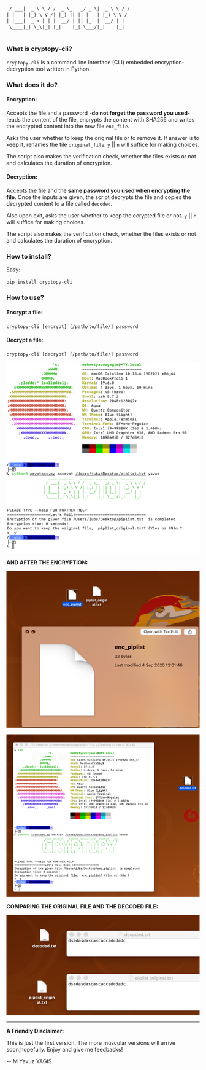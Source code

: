 #
     / ___|  _ \ \ / /  _ \_   _/ _ \|  _ \ \ / /                  
    | |   | |_) \ V /| |_) || || | | | |_) \ V /                   
    | |___|  _ < | | |  __/ | || |_| |  __/ | |                    
     \____|_| \_\|_| |_|    |_| \___/|_|    |_|                    
#

### What is cryptopy-cli?
`cryptopy-cli` is a command line interface (CLI) embedded encryption-decryption tool written in Python.

### What does it do?

#### Encryption:
Accepts the file and a password -**do not forget the password you used**- reads the content of the file, encrypts the content with SHA256 and writes the encrypted content into the new file `enc_file`.

Asks the user whether to keep the original file or to remove it. If answer is to keep it, renames the file `original_file`. `y` || `n` will suffice for making choices.

The script also makes the verification check, whether the files exists or not and calculates the duration of encryption.

#### Decryption:

Accepts the file and the **same password you used when encrypting the file**. Once the inputs are given, the script decrypts the file and copies the decrypted content to a file called `decoded`. 

Also upon exit, asks the user whether to keep the ecrypted file or not. `y` || `n` will suffice for making choices.

The script also makes the verification check, whether the files exists or not and calculates the duration of encryption.
      
### How to install?
 
Easy:

`pip install cryptopy-cli`

### How to use?

#### Encrypt a file:

`cryptopy-cli [encrypt] [/path/to/file/] password`

#### Decrypt a file:

`cryptopy-cli [decrypt] [/path/to/file/] password`
      
<img src="https://github.com/MYavuzYAGIS/cryptopy/blob/master/img/encrypt.jpg" width="600px"></img>

**AND AFTER THE ENCRYPTION:**
     
<img src="https://github.com/MYavuzYAGIS/cryptopy/blob/master/img/encrypted.png" width="600px"></img>
  
<img src="https://github.com/MYavuzYAGIS/cryptopy/blob/master/img/decryption.png" width="600px"></img> 
      
**COMPARING THE ORIGINAL FILE AND THE DECODED FILE:**
      
<img src="https://github.com/MYavuzYAGIS/cryptopy/blob/master/img/comparison.png" width="600px"></img>  
            
---

**A Friendly Disclaimer:**

This is just the first version. The more muscular versions will arrive soon,hopefully.
Enjoy and give me feedbacks!

-- M Yavuz YAGIS
